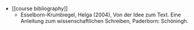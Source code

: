 - [[course bibliography]]
	- Esselborn-Krumbiegel, Helga (2004), Von der Idee zum Text. Eine Anleitung zum wissenschaftlichen Schreiben, Paderborn: Schöningh.